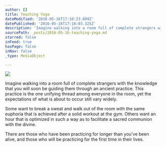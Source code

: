 ```yaml
---
author: []
title: Teaching Yoga
dateModified: '2016-05-16T17:10:23.899Z'
datePublished: '2016-05-16T17:16:03.325Z'
description: 'Imagine walking into a room full of complete strangers with the knowledge that you will soon be guiding them through an ancient practice. This practice is the one unifying thread among everyone in the room, yet the expectations of what is about to occur still vary widely.'
sourcePath: _posts/2016-05-16-teaching-yoga.md
starred: false
inFeed: true
hasPage: false
inNav: false
_type: MediaObject

---
```

![](https://the-grid-user-content.s3-us-west-2.amazonaws.com/6e0736ae-163f-448c-ab64-6e3e245b8b05.jpg)

Imagine walking into a room full of complete strangers with the knowledge that you will soon be guiding them through an ancient practice. This practice is the one unifying thread among everyone in the room, yet the expectations of what is about to occur still vary widely.

Some want to break a sweat and walk out of the room with the same euphoria that is achieved after a solid workout at the gym. Others want an hour that is optimized in such a way as to facilitate a sacred communion with the divine. 

There are those who have been practicing for longer than you've been alive, and those who will be practicing for the first time in their lives.